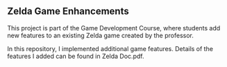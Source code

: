 ## Zelda Game Enhancements


This project is part of the Game Development Course, where students add new features to an existing Zelda game created by the professor.

In this repository, I implemented additional game features. Details of the features I added can be found in Zelda Doc.pdf.
